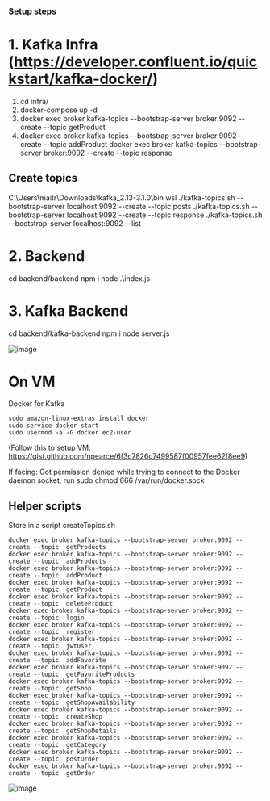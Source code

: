 ### Setup steps


# 1. Kafka Infra (https://developer.confluent.io/quickstart/kafka-docker/)
1. cd infra/
2. docker-compose up -d
3. docker exec broker kafka-topics --bootstrap-server broker:9092 --create --topic getProduct
4. docker exec broker kafka-topics --bootstrap-server broker:9092 --create --topic addProduct
docker exec broker kafka-topics --bootstrap-server broker:9092 --create --topic response

## Create topics
C:\Users\maitr\Downloads\kafka_2.13-3.1.0\bin
wsl
./kafka-topics.sh --bootstrap-server localhost:9092 --create --topic posts
./kafka-topics.sh --bootstrap-server localhost:9092 --create --topic response
./kafka-topics.sh --bootstrap-server localhost:9092 --list


# 2. Backend 
cd backend/backend
npm i 
node .\index.js

# 3. Kafka Backend

cd backend/kafka-backend
npm i 
node server.js

![image](https://user-images.githubusercontent.com/98665151/164988584-33314d13-3c41-487c-ab0d-51b889dc29fd.png)


# On VM

Docker for Kafka
```
sudo amazon-linux-extras install docker
sudo service docker start
sudo usermod -a -G docker ec2-user
```

(Follow this to setup VM: https://gist.github.com/npearce/6f3c7826c7499587f00957fee62f8ee9)

If facing: Got permission denied while trying to connect to the Docker daemon socket, run
sudo chmod 666 /var/run/docker.sock



## Helper scripts


Store in a script createTopics.sh
```
docker exec broker kafka-topics --bootstrap-server broker:9092 --create --topic  getProducts
docker exec broker kafka-topics --bootstrap-server broker:9092 --create --topic  addProducts
docker exec broker kafka-topics --bootstrap-server broker:9092 --create --topic  addProduct
docker exec broker kafka-topics --bootstrap-server broker:9092 --create --topic  getProduct
docker exec broker kafka-topics --bootstrap-server broker:9092 --create --topic  deleteProduct
docker exec broker kafka-topics --bootstrap-server broker:9092 --create --topic  login
docker exec broker kafka-topics --bootstrap-server broker:9092 --create --topic  register
docker exec broker kafka-topics --bootstrap-server broker:9092 --create --topic  jwtUser
docker exec broker kafka-topics --bootstrap-server broker:9092 --create --topic  addFavorite
docker exec broker kafka-topics --bootstrap-server broker:9092 --create --topic  getFavoriteProducts
docker exec broker kafka-topics --bootstrap-server broker:9092 --create --topic  getShop
docker exec broker kafka-topics --bootstrap-server broker:9092 --create --topic  getShopAvailability
docker exec broker kafka-topics --bootstrap-server broker:9092 --create --topic  createShop
docker exec broker kafka-topics --bootstrap-server broker:9092 --create --topic  getShopDetails
docker exec broker kafka-topics --bootstrap-server broker:9092 --create --topic  getCategory
docker exec broker kafka-topics --bootstrap-server broker:9092 --create --topic  postOrder
docker exec broker kafka-topics --bootstrap-server broker:9092 --create --topic  getOrder
```

![image](https://user-images.githubusercontent.com/98665151/164988955-d72c68e6-3747-4864-899a-2071bbd77b78.png)
